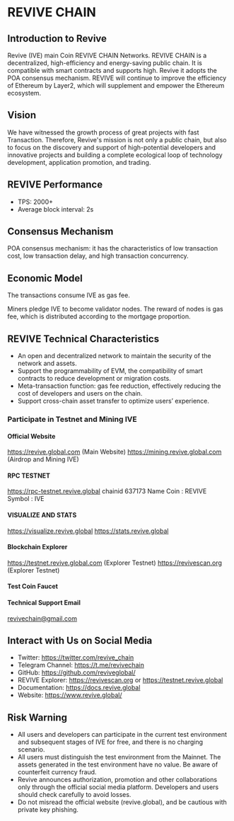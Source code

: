 # REVIVE CHAIN

## Introduction to Revive
Revive (IVE) main Coin REVIVE CHAIN Networks. REVIVE CHAIN is a decentralized, high-efficiency and energy-saving public chain. It is compatible with smart contracts and supports high.  Revive it adopts the POA consensus mechanism. REVIVE will continue to improve the efficiency of Ethereum by Layer2, which will supplement and empower the Ethereum ecosystem.

## Vision
We have witnessed the growth process of great projects with fast Transaction. Therefore, Revive's mission is not only a public chain, but also to focus on the discovery and support of high-potential developers and innovative projects and building a complete ecological loop of technology development, application promotion, and trading.

## REVIVE Performance
- TPS: 2000+
- Average block interval: 2s

## Consensus Mechanism
POA consensus mechanism: it has the characteristics of low transaction cost, low transaction delay, and high transaction concurrency.

## Economic Model 
The transactions consume IVE as gas fee.

Miners pledge IVE to become validator nodes. The reward of nodes is gas fee, which is distributed according to the mortgage proportion. 

## REVIVE Technical Characteristics
- An open and decentralized network to maintain the security of the network and assets.
- Support the programmability of EVM, the compatibility of smart contracts to reduce development or migration costs.
- Meta-transaction function: gas fee reduction, effectively reducing the cost of developers and users on the chain.
- Support cross-chain asset transfer to optimize users’ experience.

### Participate in Testnet and Mining IVE

#### Official Website
https://revive.global.com              (Main Website)
https://mining.revive.global.com       (Airdrop and Mining IVE)


#### RPC TESTNET
https://rpc-testnet.revive.global
chainid 637173
Name Coin : REVIVE
Symbol : IVE

#### VISUALIZE AND STATS

https://visualize.revive.global
https://stats.revive.global


#### Blockchain Explorer

https://testnet.revive.global.com      (Explorer Testnet)
https://revivescan.org                 (Explorer Testnet)


#### Test Coin Faucet


#### Technical Support Email

revivechain@gmail.com


## Interact with Us on Social Media

- Twitter: https://twitter.com/revive_chain
- Telegram Channel: https://t.me/revivechain
- GitHub: https://github.com/reviveglobal/
- REVIVE Explorer: https://revivescan.org or https://testnet.revive.global
- Documentation: https://docs.revive.global
- Website: https://www.revive.global/


## Risk Warning
- All users and developers can participate in the current test environment and subsequent stages of IVE for free, and there is no charging scenario.
- All users must distinguish the test environment from the Mainnet. The assets generated in the test environment have no value. Be aware of counterfeit currency fraud.
- Revive announces authorization, promotion and other collaborations only through the official social media platform. Developers and users should check carefully to avoid losses.
- Do not misread the official website (revive.global), and be cautious with private key phishing.
